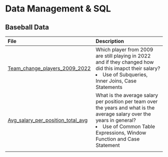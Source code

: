 # Data Management & SQL 
 

## Baseball Data 

| File     | Description | 
| :---        |    :----    
| [Team_change_players_2009_2022](https://github.com/markboenigk/Msc_Business_Analytics_Portfolio/blob/main/Data%20%20Management%20%26%20SQL/Team_change_players_2009_2022.sql) | Which player from 2009 are still playing in 2022 and if they changed how did this imapct their salary?    <br /> <li> Use of Subqueries, Inner Joins, Case Statements  | 
|[Avg_salary_per_position_total_avg](https://github.com/markboenigk/Msc_Business_Analytics_Portfolio/blob/main/Data%20%20Management%20%26%20SQL/Avg_salary_per_position_total_avg.sql) |  What is the average salary per position per team over the years and what is the average salary over the years in general? <br />  <li> Use of Common Table Expressions, Window Function and Case Statement |
||| 
 
